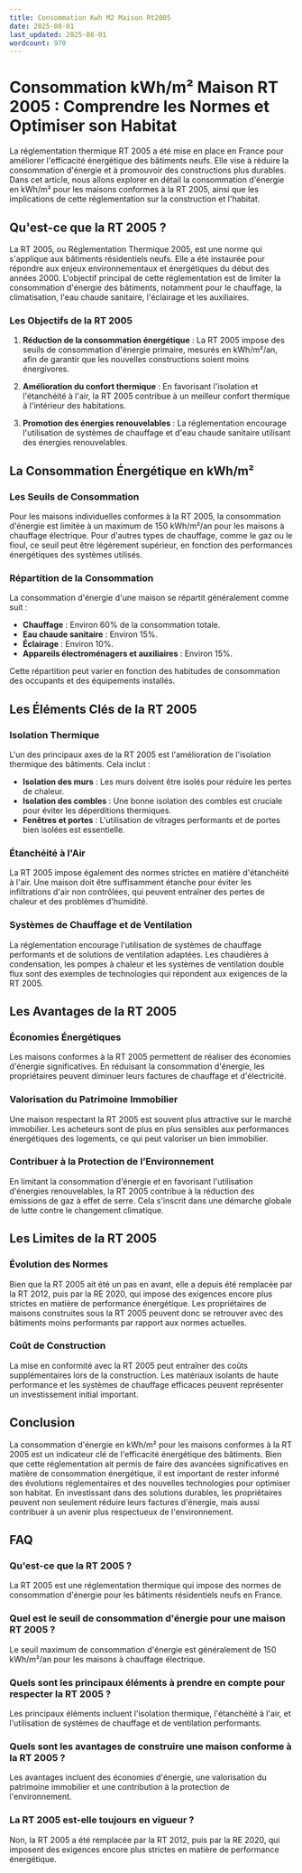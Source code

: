 ```yaml
---
title: Consommation Kwh M2 Maison Rt2005
date: 2025-08-01
last_updated: 2025-08-01
wordcount: 970
---
```


# Consommation kWh/m² Maison RT 2005 : Comprendre les Normes et Optimiser son Habitat

La réglementation thermique RT 2005 a été mise en place en France pour améliorer l'efficacité énergétique des bâtiments neufs. Elle vise à réduire la consommation d'énergie et à promouvoir des constructions plus durables. Dans cet article, nous allons explorer en détail la consommation d'énergie en kWh/m² pour les maisons conformes à la RT 2005, ainsi que les implications de cette réglementation sur la construction et l'habitat.

## Qu'est-ce que la RT 2005 ?

La RT 2005, ou Réglementation Thermique 2005, est une norme qui s'applique aux bâtiments résidentiels neufs. Elle a été instaurée pour répondre aux enjeux environnementaux et énergétiques du début des années 2000. L'objectif principal de cette réglementation est de limiter la consommation d'énergie des bâtiments, notamment pour le chauffage, la climatisation, l'eau chaude sanitaire, l'éclairage et les auxiliaires.

### Les Objectifs de la RT 2005

1. **Réduction de la consommation énergétique** : La RT 2005 impose des seuils de consommation d'énergie primaire, mesurés en kWh/m²/an, afin de garantir que les nouvelles constructions soient moins énergivores.
   
2. **Amélioration du confort thermique** : En favorisant l'isolation et l'étanchéité à l'air, la RT 2005 contribue à un meilleur confort thermique à l'intérieur des habitations.

3. **Promotion des énergies renouvelables** : La réglementation encourage l'utilisation de systèmes de chauffage et d'eau chaude sanitaire utilisant des énergies renouvelables.

## La Consommation Énergétique en kWh/m²

### Les Seuils de Consommation

Pour les maisons individuelles conformes à la RT 2005, la consommation d'énergie est limitée à un maximum de 150 kWh/m²/an pour les maisons à chauffage électrique. Pour d'autres types de chauffage, comme le gaz ou le fioul, ce seuil peut être légèrement supérieur, en fonction des performances énergétiques des systèmes utilisés.

### Répartition de la Consommation

La consommation d'énergie d'une maison se répartit généralement comme suit :

- **Chauffage** : Environ 60% de la consommation totale.
- **Eau chaude sanitaire** : Environ 15%.
- **Éclairage** : Environ 10%.
- **Appareils électroménagers et auxiliaires** : Environ 15%.

Cette répartition peut varier en fonction des habitudes de consommation des occupants et des équipements installés.

## Les Éléments Clés de la RT 2005

### Isolation Thermique

L'un des principaux axes de la RT 2005 est l'amélioration de l'isolation thermique des bâtiments. Cela inclut :

- **Isolation des murs** : Les murs doivent être isolés pour réduire les pertes de chaleur.
- **Isolation des combles** : Une bonne isolation des combles est cruciale pour éviter les déperditions thermiques.
- **Fenêtres et portes** : L'utilisation de vitrages performants et de portes bien isolées est essentielle.

### Étanchéité à l'Air

La RT 2005 impose également des normes strictes en matière d'étanchéité à l'air. Une maison doit être suffisamment étanche pour éviter les infiltrations d'air non contrôlées, qui peuvent entraîner des pertes de chaleur et des problèmes d'humidité.

### Systèmes de Chauffage et de Ventilation

La réglementation encourage l'utilisation de systèmes de chauffage performants et de solutions de ventilation adaptées. Les chaudières à condensation, les pompes à chaleur et les systèmes de ventilation double flux sont des exemples de technologies qui répondent aux exigences de la RT 2005.

## Les Avantages de la RT 2005

### Économies Énergétiques

Les maisons conformes à la RT 2005 permettent de réaliser des économies d'énergie significatives. En réduisant la consommation d'énergie, les propriétaires peuvent diminuer leurs factures de chauffage et d'électricité.

### Valorisation du Patrimoine Immobilier

Une maison respectant la RT 2005 est souvent plus attractive sur le marché immobilier. Les acheteurs sont de plus en plus sensibles aux performances énergétiques des logements, ce qui peut valoriser un bien immobilier.

### Contribuer à la Protection de l’Environnement

En limitant la consommation d'énergie et en favorisant l'utilisation d'énergies renouvelables, la RT 2005 contribue à la réduction des émissions de gaz à effet de serre. Cela s'inscrit dans une démarche globale de lutte contre le changement climatique.

## Les Limites de la RT 2005

### Évolution des Normes

Bien que la RT 2005 ait été un pas en avant, elle a depuis été remplacée par la RT 2012, puis par la RE 2020, qui impose des exigences encore plus strictes en matière de performance énergétique. Les propriétaires de maisons construites sous la RT 2005 peuvent donc se retrouver avec des bâtiments moins performants par rapport aux normes actuelles.

### Coût de Construction

La mise en conformité avec la RT 2005 peut entraîner des coûts supplémentaires lors de la construction. Les matériaux isolants de haute performance et les systèmes de chauffage efficaces peuvent représenter un investissement initial important.

## Conclusion

La consommation d'énergie en kWh/m² pour les maisons conformes à la RT 2005 est un indicateur clé de l'efficacité énergétique des bâtiments. Bien que cette réglementation ait permis de faire des avancées significatives en matière de consommation énergétique, il est important de rester informé des évolutions réglementaires et des nouvelles technologies pour optimiser son habitat. En investissant dans des solutions durables, les propriétaires peuvent non seulement réduire leurs factures d'énergie, mais aussi contribuer à un avenir plus respectueux de l'environnement.

## FAQ

### Qu'est-ce que la RT 2005 ?

La RT 2005 est une réglementation thermique qui impose des normes de consommation d'énergie pour les bâtiments résidentiels neufs en France.

### Quel est le seuil de consommation d'énergie pour une maison RT 2005 ?

Le seuil maximum de consommation d'énergie est généralement de 150 kWh/m²/an pour les maisons à chauffage électrique.

### Quels sont les principaux éléments à prendre en compte pour respecter la RT 2005 ?

Les principaux éléments incluent l'isolation thermique, l'étanchéité à l'air, et l'utilisation de systèmes de chauffage et de ventilation performants.

### Quels sont les avantages de construire une maison conforme à la RT 2005 ?

Les avantages incluent des économies d'énergie, une valorisation du patrimoine immobilier et une contribution à la protection de l'environnement.

### La RT 2005 est-elle toujours en vigueur ?

Non, la RT 2005 a été remplacée par la RT 2012, puis par la RE 2020, qui imposent des exigences encore plus strictes en matière de performance énergétique.